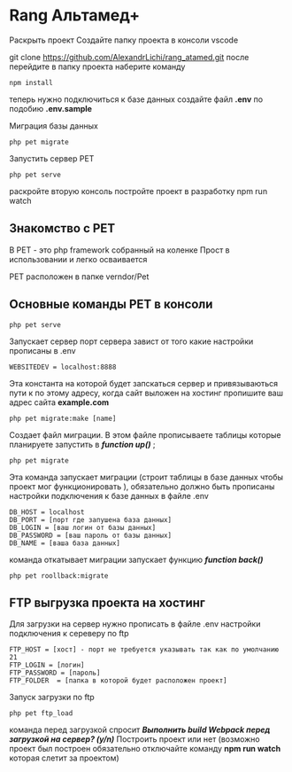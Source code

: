 # Rang Альтамед+ #

Раскрыть проект 
Создайте папку проекта 
в консоли vscode

git clone https://github.com/AlexandrLichi/rang_atamed.git
после перейдите в папку проекта наберите команду 

```
npm install
```

теперь нужно подключиться к базе данных
создайте файл **.env** по подобию **.env.sample**

Миграция базы данных

```
php pet migrate
```
Запустить сервер PET

```
php pet serve
```

раскройте вторую консоль постройте проект в разработку 
npm run watch


## Знакомство с PET ##

В PET - это php framework собранный на коленке
Прост в использовании и легко осваивается

PET расположен в папке verndor/Pet

## Основные команды PET в консоли ##
```
php pet serve 
```
Запускает сервер порт сервера завист от того какие настройки прописаны в .env
```
WEBSITEDEV = localhost:8888
```
Эта константа на которой будет запскаться сервер и привязываються пути к по этому адресу, когда сайт выложен на хостинг пропишите ваш адрес сайта **example.com**
```
php pet migrate:make [name]
```
Создает файл миграции. В этом файле прописываете таблицы которые планируете запустить 
в ***function up()*** ;
```
php pet migrate
```
Эта команда запускает миграции
(строит таблицы в базе данных чтобы проект мог функционировать ),
обязательно должно быть прописаны настройки подключения к базе данных в файле .env
```
DB_HOST = localhost
DB_PORT = [порт где запушена база данных]
DB_LOGIN = [ваш логин от базы данных]
DB_PASSWORD = [ваш пароль от базы данных]
DB_NAME = [ваша база данных]
```


команда откатывает миграции запускает функцию ***function back()*** 
```
php pet roollback:migrate 
```

## FTP выгрузка проекта на хостинг ##
Для загрузки на сервер нужно прописать в файле .env настройки подключения к сереверу по ftp

```
FTP_HOST = [хост] - порт не требуется указывать так как по умолчанию 21
FTP_LOGIN = [логин]
FTP_PASSWORD = [пароль]
FTP_FOLDER  = [папка в которой будет расположен проект]
```

Запуск загрузки по ftp 

```
php pet ftp_load 
```
команда перед загрузкой спросит
***Выполнить build Webpack перед загрузкой на сервер? (y/n)***
Построить проект или нет (возможно проект был построен обязательно отключайте команду **npm run watch** которая слетит за проектом)





